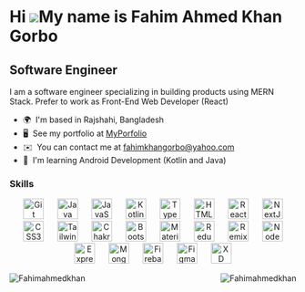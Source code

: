Hi ![](https://user-images.githubusercontent.com/18350557/176309783-0785949b-9127-417c-8b55-ab5a4333674e.gif)My name is Fahim Ahmed Khan Gorbo
==============================================================================================================================================

Software Engineer
-----------------

I am a software engineer specializing in building products using MERN Stack. Prefer to work as Front-End Web Developer (React)

* 🌍  I'm based in Rajshahi, Bangladesh
* 🖥️  See my portfolio at [MyPorfolio](http://fahim-ahmed-khan-gorbo.netlify.app/)
* ✉️  You can contact me at [fahimkhangorbo@yahoo.com](mailto:fahimkhangorbo@yahoo.com)
* 🧠  I'm learning Android Development (Kotlin and Java)

### Skills

<p align="center">
    <a style="margin: 10px;" href="https://git-scm.com/" target="_blank" rel="noreferrer"><img
            src="https://raw.githubusercontent.com/danielcranney/readme-generator/main/public/icons/skills/git-colored.svg"
            width="36" height="36" alt="Git" /></a>
    <a style="margin: 10px;" href="https://www.oracle.com/java/" target="_blank" rel="noreferrer"><img
            src="https://raw.githubusercontent.com/danielcranney/readme-generator/main/public/icons/skills/java-colored.svg"
            width="36" height="36" alt="Java" /></a>
    <a style="margin: 10px;" href="https://developer.mozilla.org/en-US/docs/Web/JavaScript" target="_blank"
        rel="noreferrer"><img
            src="https://raw.githubusercontent.com/danielcranney/readme-generator/main/public/icons/skills/javascript-colored.svg"
            width="36" height="36" alt="JavaScript" /></a>
    <a style="margin: 10px;" href="https://kotlinlang.org/" target="_blank" rel="noreferrer"><img
            src="https://raw.githubusercontent.com/danielcranney/readme-generator/main/public/icons/skills/kotlin-colored.svg"
            width="36" height="36" alt="Kotlin" /></a>
    <a style="margin: 10px;" href="https://www.typescriptlang.org/" target="_blank" rel="noreferrer"><img
            src="https://raw.githubusercontent.com/danielcranney/readme-generator/main/public/icons/skills/typescript-colored.svg"
            width="36" height="36" alt="TypeScript" /></a>
    <a style="margin: 10px;" href="https://developer.mozilla.org/en-US/docs/Glossary/HTML5" target="_blank"
        rel="noreferrer"><img
            src="https://raw.githubusercontent.com/danielcranney/readme-generator/main/public/icons/skills/html5-colored.svg"
            width="36" height="36" alt="HTML5" /></a>
    <a style="margin: 10px;" href="https://reactjs.org/" target="_blank" rel="noreferrer"><img
            src="https://raw.githubusercontent.com/danielcranney/readme-generator/main/public/icons/skills/react-colored.svg"
            width="36" height="36" alt="React" /></a>
    <a style="margin: 10px;" href="https://nextjs.org/docs" target="_blank" rel="noreferrer"><img
            src="https://raw.githubusercontent.com/danielcranney/readme-generator/main/public/icons/skills/nextjs-colored.svg"
            width="36" height="36" alt="NextJs" /></a>
    <a style="margin: 10px;" href="https://www.w3.org/TR/CSS/#css" target="_blank" rel="noreferrer"><img
            src="https://raw.githubusercontent.com/danielcranney/readme-generator/main/public/icons/skills/css3-colored.svg"
            width="36" height="36" alt="CSS3" /></a>
    <a style="margin: 10px;" href="https://tailwindcss.com/" target="_blank" rel="noreferrer"><img
            src="https://raw.githubusercontent.com/danielcranney/readme-generator/main/public/icons/skills/tailwindcss-colored.svg"
            width="36" height="36" alt="TailwindCSS" /></a>
    <a style="margin: 10px;" href="https://chakra-ui.com/" target="_blank" rel="noreferrer"><img
            src="https://raw.githubusercontent.com/danielcranney/readme-generator/main/public/icons/skills/chakra-colored.svg"
            width="36" height="36" alt="Chakra UI" /></a>
    <a style="margin: 10px;" href="https://getbootstrap.com/" target="_blank" rel="noreferrer"><img
            src="https://raw.githubusercontent.com/danielcranney/readme-generator/main/public/icons/skills/bootstrap-colored.svg"
            width="36" height="36" alt="Bootstrap" /></a>
    <a style="margin: 10px;" href="https://mui.com/" target="_blank" rel="noreferrer"><img
            src="https://raw.githubusercontent.com/danielcranney/readme-generator/main/public/icons/skills/materialui-colored.svg"
            width="36" height="36" alt="Material UI" /></a>
    <a style="margin: 10px;" href="https://redux.js.org/" target="_blank" rel="noreferrer"><img
            src="https://raw.githubusercontent.com/danielcranney/readme-generator/main/public/icons/skills/redux-colored.svg"
            width="36" height="36" alt="Redux" /></a>
    <a style="margin: 10px;" href="https://remix.run/" target="_blank" rel="noreferrer"><img
            src="https://raw.githubusercontent.com/danielcranney/readme-generator/main/public/icons/skills/remix-colored.svg"
            width="36" height="36" alt="Remix" /></a>
    <a style="margin: 10px;" href="https://nodejs.org/en/" target="_blank" rel="noreferrer"><img
            src="https://raw.githubusercontent.com/danielcranney/readme-generator/main/public/icons/skills/nodejs-colored.svg"
            width="36" height="36" alt="NodeJS" /></a>
    <a style="margin: 10px;" href="https://expressjs.com/" target="_blank" rel="noreferrer"><img
            src="https://raw.githubusercontent.com/danielcranney/readme-generator/main/public/icons/skills/express-colored.svg"
            width="36" height="36" alt="Express" /></a>
    <a style="margin: 10px;" href="https://www.mongodb.com/" target="_blank" rel="noreferrer"><img
            src="https://raw.githubusercontent.com/danielcranney/readme-generator/main/public/icons/skills/mongodb-colored.svg"
            width="36" height="36" alt="MongoDB" /></a>
    <a style="margin: 10px;" href="https://firebase.google.com/" target="_blank" rel="noreferrer"><img
            src="https://raw.githubusercontent.com/danielcranney/readme-generator/main/public/icons/skills/firebase-colored.svg"
            width="36" height="36" alt="Firebase" /></a>
    <a style="margin: 10px;" href="https://www.figma.com/" target="_blank" rel="noreferrer"><img
            src="https://raw.githubusercontent.com/danielcranney/readme-generator/main/public/icons/skills/figma-colored.svg"
            width="36" height="36" alt="Figma" /></a>
    <a style="margin: 10px;" href="https://www.adobe.com/uk/products/xd.html" target="_blank" rel="noreferrer"><img
            src="https://raw.githubusercontent.com/danielcranney/readme-generator/main/public/icons/skills/xd-colored.svg"
            width="36" height="36" alt="XD" /></a>
</p>


<p align="center">
    <img align="left"
        src="https://github-readme-stats.vercel.app/api?username=Fahimahmedkhan&show_icons=true&theme=radical"
        alt="Fahimahmedkhan" />
    <img align="right"
        src="https://github-readme-stats.vercel.app/api/top-langs/?username=Fahimahmedkhan&layout=pie"
        alt="Fahimahmedkhan" />
</p>
